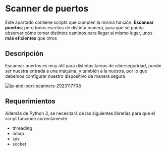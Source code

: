 # Scanner de puertos
Este apartado contiene scripts que cumplen la misma función: **Escanear puertos**; pero
todos escritos de distinta manera, para que se pueda observar cómo tomar distintos caminos
para llegar al mismo lugar, unos **más eficientes** que otros
## Descripción
Escanear puertos es muy útil para distintas tareas de ciberseguridad, puede ser nuestra entrada a una máquina, y también a la nuestra, por lo que
debemos configurar nuestro dispositivo de manera segura

![ip-and-port-scanners-2923117708](https://user-images.githubusercontent.com/111472552/203878820-5ec2f8de-bb8b-4cee-95af-02f5d099cf5e.jpg)
## Requerimientos
Además de Python 3, se necesitará de las siguientes librerías para que el script funcione correctamente
- threading
- nmap
- sys
- socket
